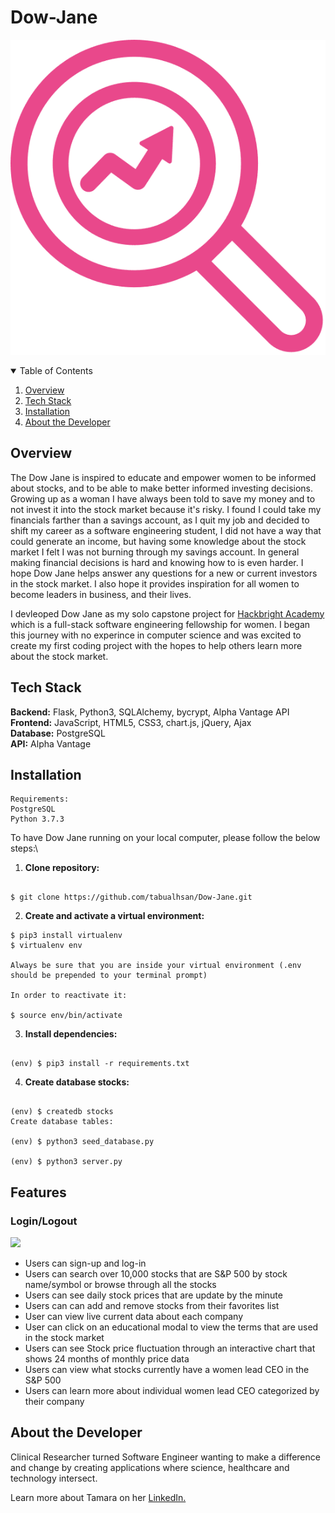 
# Dow-Jane

![image logo](static/img/logo.webp)

<!-- TABLE OF CONTENTS -->
<details open="open">
  <summary>Table of Contents</summary>
  <ol>
    <li><a href="#over-view">Overview</a></li> 
    <li><a href="#built-with">Tech Stack</a></li>
    <li><a href="#installation">Installation</a></li>
    <li><a href="#about-the-developer">About the Developer</a></li>
  </ol>
</details>




## <a name="overview"></a>Overview

 The Dow Jane is inspired to educate and empower women to be informed about stocks, and to be able to make better informed investing decisions. Growing up as a woman I have always been told to save my money and to not invest it into the stock market because it's risky. I found I could take my financials farther than a savings account, as I quit my job and decided to shift my career as a software engineering student, I did not have a way that could generate an income, but having some knowledge about the stock market I felt I was not burning through my savings account. In general making financial decisions is hard and knowing how to is even harder. I hope Dow Jane helps answer any questions for a new or current investors in the stock market. I also hope it provides inspiration for all women to become leaders in business, and their lives. 
        
I devleoped Dow Jane as my solo capstone project for [Hackbright Academy](http://www.hackbrightacademy.com/) which is a full-stack software engineering fellowship for women. I began this journey with no experince in computer science and was excited to create my first coding project with the hopes to help others learn more about the stock market.




## Tech Stack
__Backend:__ Flask, Python3, SQLAlchemy, bycrypt, Alpha Vantage API\
__Frontend:__  JavaScript, HTML5, CSS3, chart.js, jQuery, Ajax\
__Database:__ PostgreSQL\
__API:__ Alpha Vantage


## <a name="Installation"></a>Installation
```shell
Requirements:
PostgreSQL
Python 3.7.3
```

To have Dow Jane running on your local computer, please follow the below steps:\

1. __Clone repository:__
```shell

$ git clone https://github.com/tabualhsan/Dow-Jane.git
```
2. __Create and activate a virtual environment:__
```shell
$ pip3 install virtualenv
$ virtualenv env

Always be sure that you are inside your virtual environment (.env should be prepended to your terminal prompt)

In order to reactivate it:

$ source env/bin/activate
```

3. __Install dependencies:__
```shell

(env) $ pip3 install -r requirements.txt

```

4. __Create database stocks:__
```shell

(env) $ createdb stocks
Create database tables:

(env) $ python3 seed_database.py

(env) $ python3 server.py
```

## <a name="features"></a>Features

<!-- + Create an account -->
### Login/Logout
![](\static\img\login.gif)


* Users can sign-up and log-in
* Users can search over 10,000 stocks that are S&P 500 by stock name/symbol or browse through all the stocks
* Users can see daily stock prices that are update by the minute
* Users can can add and remove stocks from their favorites list
* User can view live current data about each company
* User can click on an educational modal to view the terms that are used in the stock market
* Users can see Stock price fluctuation through an interactive chart that shows 24 months of monthly price data
* Users can view what stocks currently have a women lead CEO in the S&P 500
* Users can learn more about individual women lead CEO categorized by their company

## <a name="developer"></a>About the Developer

Clinical Researcher turned Software Engineer wanting to make a difference and change by creating applications where science, healthcare and technology intersect. 

Learn more about Tamara on her <a href="https://www.linkedin.com/in/tamara-abualhsan/" target="_blank">LinkedIn.</a>
